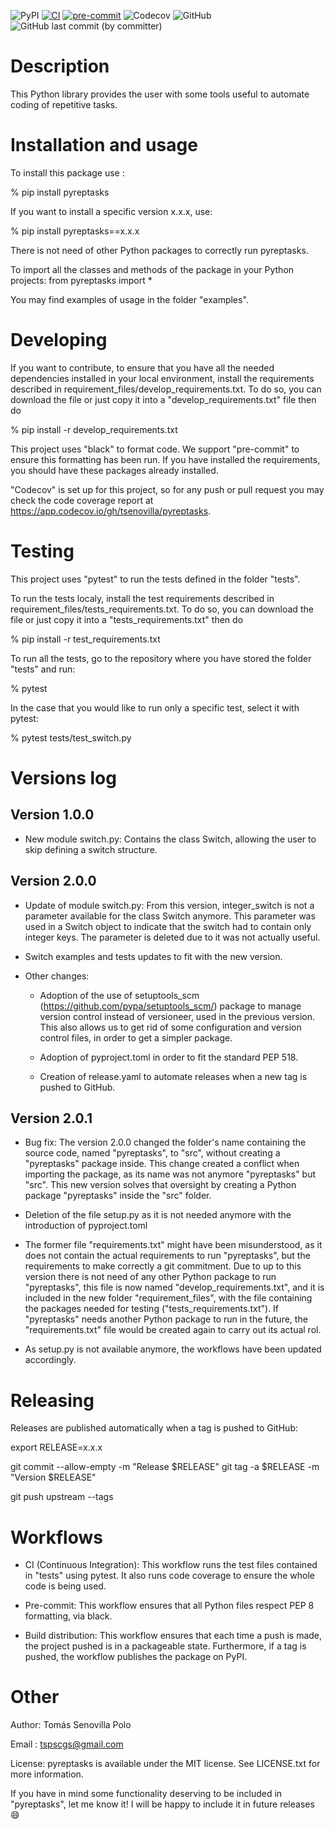 ![PyPI](https://img.shields.io/pypi/v/pyreptasks)
[![CI](https://github.com/tsenovilla/pyreptasks/actions/workflows/ci.yaml/badge.svg)](https://github.com/tsenovilla/pyreptasks/actions/workflows/ci.yaml)
[![pre-commit](https://github.com/tsenovilla/pyreptasks/actions/workflows/pre-commit.yaml/badge.svg)](https://github.com/tsenovilla/pyreptasks/actions/workflows/pre-commit.yaml)
![Codecov](https://img.shields.io/codecov/c/gh/tsenovilla/pyreptasks)
![GitHub](https://img.shields.io/github/license/tsenovilla/pyreptasks)
![GitHub last commit (by committer)](https://img.shields.io/github/last-commit/tsenovilla/pyreptasks)


Description
===========

This Python library provides the user with some tools useful to automate coding of repetitive tasks.

Installation and usage
======================

To install this package use : 

% pip install pyreptasks

If you want to install a specific version x.x.x, use:

% pip install pyreptasks==x.x.x

There is not need of other Python packages to correctly run pyreptasks.

To import all the classes and methods of the package in your Python projects: from pyreptasks import *

You may find examples of usage in the folder "examples".

Developing
==========

If you want to contribute, to ensure that you have all the needed dependencies installed in your local environment, install the requirements described in requirement_files/develop_requirements.txt. To do so, you can download the file or just copy it into a "develop_requirements.txt" file then do

% pip install -r develop_requirements.txt

This project uses "black" to format code. We support "pre-commit" to ensure this formatting has been run. If you have installed the requirements, you should have these packages already installed.

"Codecov" is set up for this project, so for any push or pull request you may check the code coverage report at https://app.codecov.io/gh/tsenovilla/pyreptasks. 

Testing
=======

This project uses "pytest" to run the tests defined in the folder "tests". 

To run the tests localy, install the test requirements described in requirement_files/tests_requirements.txt. To do so, you can download the file or just copy it into a "tests_requirements.txt" then do

% pip install -r test_requirements.txt

To run all the tests, go to the repository where you have stored the folder "tests" and run:

% pytest

In the case that you would like to run only a specific test, select it with pytest:

% pytest tests/test_switch.py

Versions log
============

Version 1.0.0
-------------

- New module switch.py: Contains the class Switch, allowing the user to skip defining a switch structure.

Version 2.0.0
-------------

- Update of module switch.py: From this version, integer_switch is not a parameter available for the class Switch   anymore. This parameter was used in a Switch object to indicate that the switch had to contain only integer keys. The parameter is deleted due to it was not actually useful. 

- Switch examples and tests updates to fit with the new version.

- Other changes: 
  - Adoption of the use of setuptools_scm (https://github.com/pypa/setuptools_scm/) package to manage version control instead of versioneer, used in the previous version. This also allows us to get rid of some configuration and version control files, in order to get a simpler package. 
  
  - Adoption of pyproject.toml in order to fit the standard PEP 518. 

  - Creation of release.yaml to automate releases when a new tag is pushed to GitHub. 

Version 2.0.1
-------------

- Bug fix: The version 2.0.0 changed the folder's name containing the source code, named "pyreptasks", to "src", without creating a "pyreptasks" package inside. This change created a conflict when importing the package, as its name was not anymore "pyreptasks" but "src". This new version solves that oversight by creating a Python package "pyreptasks" inside the "src" folder. 

- Deletion of the file setup.py as it is not needed anymore with the introduction of pyproject.toml

- The former file "requirements.txt" might have been misunderstood, as it does not contain the actual requirements to run "pyreptasks", but the requirements to make correctly a git commitment. Due to up to this version there is not need of any other Python package to run "pyreptasks", this file is now named "develop_requirements.txt", and it is included in the new folder "requirement_files", with the file containing the packages needed for testing ("tests_requirements.txt"). If "pyreptasks" needs another Python package to run in the future, the "requirements.txt" file would be created again to carry out its actual rol. 

- As setup.py is not available anymore, the workflows have been updated accordingly.

Releasing
=========

Releases are published automatically when a tag is pushed to GitHub:

  export RELEASE=x.x.x

  git commit --allow-empty -m "Release $RELEASE"
  git tag -a $RELEASE -m "Version $RELEASE"

  git push upstream --tags

Workflows
=========

- CI (Continuous Integration): This workflow runs the test files contained in "tests" using pytest. It also runs code coverage to ensure the whole code is being used.

- Pre-commit: This workflow ensures that all Python files respect PEP 8 formatting, via black.

- Build distribution: This workflow ensures that each time a push is made, the project pushed is in a packageable state. Furthermore, if a tag is pushed, the workflow publishes the package on PyPI.


Other
=====

Author: Tomás Senovilla Polo

Email : tspscgs@gmail.com

License: pyreptasks is available under the MIT license. See LICENSE.txt for more information.

If you have in mind some functionality deserving to be included in "pyreptasks", let me know it! I will be happy to include it in future releases :smile: 